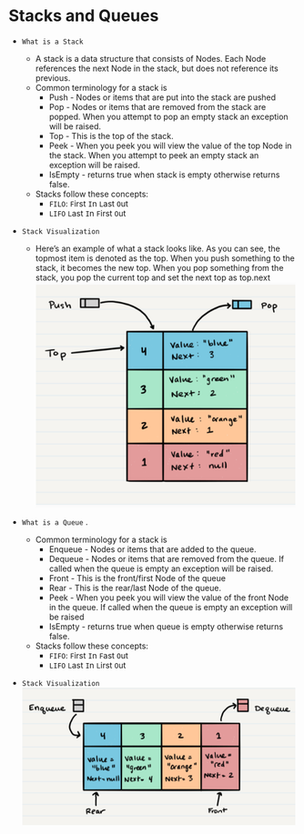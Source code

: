 # Stacks and Queues
- `What is a Stack`
   - A stack is a data structure that consists of Nodes. Each Node references the next Node in the stack, but does not reference its previous.
   - Common terminology for a stack is
      - Push - Nodes or items that are put into the stack are pushed
       -  Pop - Nodes or items that are removed from the stack are popped. When you attempt to pop an empty stack an exception will be raised.
        - Top - This is the top of the stack.
        - Peek - When you peek you will view the value of the top Node in the stack. When you attempt to peek an empty stack an exception will be raised.
        - IsEmpty - returns true when stack is empty otherwise returns false.
    - Stacks follow these concepts:
        - `FILO`: `F`irst `I`n `L`ast `O`ut
        - `LIFO` `L`ast `I`n `F`irst `O`ut

- `Stack Visualization`
   - Here’s an example of what a stack looks like. As you can see, the topmost item is denoted as the top. When you push something to the stack, it becomes the new top. When you pop something from the stack, you pop the current top and set the next top as top.next
   ![pic](r10.png)

- `What is a Queue`
.
   - Common terminology for a stack is
      - Enqueue - Nodes or items that are added to the queue.
       -  Dequeue - Nodes or items that are removed from the queue. If called when the queue is empty an exception will be raised.
        - Front - This is the front/first Node of the queue
        - Rear - This is the rear/last Node of the queue.
        - Peek - When you peek you will view the value of the front Node in the queue. If called when the queue is empty an exception will be raised
        - IsEmpty - returns true when queue is empty otherwise returns false.
    - Stacks follow these concepts:
        - `FIFO`: `F`irst `I`n `F`ast `O`ut
        - `LIFO` `L`ast `I`n `L`irst `O`ut
- `Stack Visualization`
       ![pic](r10_2.png)